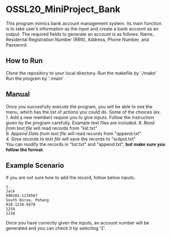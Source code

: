 # OSSL20_MiniProject_Bank
This program mimics bank account management system. Its main function is to take user’s information as the input and create a bank account as an output. The required fields to generate an account is as follows: Name, Residental Registration Number (RRN), Address, Phone Number, and Password.

## How to Run
Clone the repository to your local directory.
Run the makefile by './make'
Run the program by './main'

## Manual
Once you succesfully execute the program, you will be able to see the menu, which has the list of actions you could do. 
Some of the choices (ex. 1. Add a new member) require you to give inputs. Follow the instruction given by the program carefully.
Example text files are included. 
<em>8. Read from text file</em> will read records from "list.txt"<br>
<em>9. Append Data from text file</em> will read records from "append.txt"<br>
<em>4. Save records to text file</em> will save the records to "output.txt"<br>
You can modify the records in "list.txt" and "append.txt", <strong>but make sure you follow the format</strong>. 

## Example Scenario
If you are not sure how to add the record, follow below inputs. 
```
1.
Jack
990101-1234567
South Korea, Pohang
010-1234-5678
1234
1234
```
Once you have correctly given the inputs, an account number will be generated and you can check it by selecting '2'.
